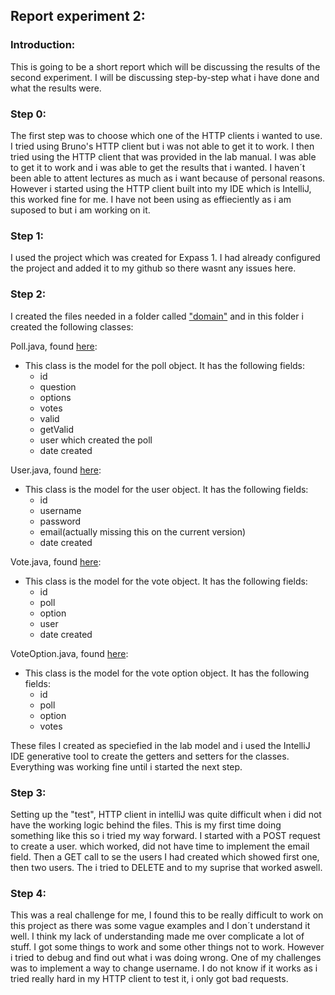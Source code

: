 ## Report experiment 2:

### Introduction: 
This is going to be a short report which will be discussing the results of the second experiment. I will be discussing step-by-step what i have done and what the results were.

### Step 0:
The first step was to choose which one of the HTTP clients i wanted to use. I tried using Bruno's HTTP client but i was not able to get it to work. I then tried using the HTTP client that was provided in the lab manual. I was able to get it to work and i was able to get the results that i wanted. I haven´t been able to attent lectures as much as i want because of personal reasons. However i started using the HTTP client built into my IDE which is IntelliJ, this worked fine for me. I have not been using as effieciently as i am suposed to but i am working on it.

### Step 1:
I used the project which was created for Expass 1. I had already configured the project and added it to my github so there wasnt any issues here. 

### Step 2:

I created the files needed in a folder called ["domain"](https://github.com/CBKarlsen/DAT250/tree/master/src/main/java/com/example/demo/domain) and in this folder i created the following classes:

Poll.java, found [here](https://github.com/CBKarlsen/DAT250/blob/master/src/main/java/com/example/demo/domain/Poll.java):
- This class is the model for the poll object. It has the following fields:
    - id
    - question
    - options
    - votes
    - valid
    - getValid
    - user which created the poll
    - date created

User.java, found [here](https://github.com/CBKarlsen/DAT250/blob/master/src/main/java/com/example/demo/domain/User.java):
- This class is the model for the user object. It has the following fields:
    - id
    - username
    - password
    - email(actually missing this on the current version)
    - date created

Vote.java, found [here](https://github.com/CBKarlsen/DAT250/blob/master/src/main/java/com/example/demo/domain/Vote.java):
- This class is the model for the vote object. It has the following fields:
    - id
    - poll
    - option
    - user
    - date created

VoteOption.java, found [here](https://github.com/CBKarlsen/DAT250/blob/master/src/main/java/com/example/demo/domain/VoteOption.java):
- This class is the model for the vote option object. It has the following fields:
    - id
    - poll
    - option
    - votes

These files I created as speciefied in the lab model and i used the IntelliJ IDE generative tool to create the getters and setters for the classes. 
Everything was working fine until i started the next step.

### Step 3:
Setting up the "test", HTTP client in intelliJ was quite difficult when i did not have the working logic behind the files. This is my first time doing something like this so i tried my way forward.
I started with a POST request to create a user. which worked, did not have time to implement the email field. Then a GET call to se the users I had created which showed first one, then two users. The i tried to DELETE and to my suprise that worked aswell. 

### Step 4:
This was a real challenge for me, I found this to be really difficult to work on this project as there was some vague examples and I don´t understand it well.
I think my lack of understanding made me over complicate a lot of stuff. I got some things to work and some other things not to work. However i tried to debug and find out what i was doing wrong. One of my challenges was to implement a way to change username. I do not know if it works as i tried really hard in my HTTP client to test it, i only got bad requests. 
